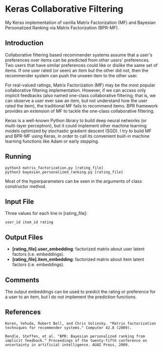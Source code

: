 # Keras Collaborative Filtering

My Keras implementation of vanilla Matrix Factorization (MF) and Bayesian Personalized Ranking via Matrix Factorization (BPR-MF).

## Introduction

Collaborative filtering based recommender systems assume that a user's preferences over items can be predicted from other users' preferences.
Two users that have similar preferences could like or dislike the same set of items.
If one user rated (or seen) an item but the other did not, then the recommender system can push the unseen item to the other user.

For real-valued ratings, Matrix Factorization (MF) may be the most popular collaborative filtering implementation.
However, if we can access only implicit feedbacks (also named one-class collaborative filtering; that is, we can observe a user ever saw an item, but not understand how the user rated the item), the traditional MF fails to recommend items.
BPR framework provides an extension of MF to tackle the one-class collaborative filtering.

Keras is a well-known Python library to build deep neural networks (or multi-layer perceptron), but it could implement other machine learning models optimized by stochastic gradient descent (SGD).
I try to build MF and BPR-MF using Keras, in order to call its convenient buiit-in machine learning functions like Adam or early stopping.

## Running

```
python3 matrix_factorization.py [rating_file]
python3 bayesian_personalized_ranking.py [rating_file]
```

Most of the hyperparameters can be seen in the arguments of class constructor method.

## Input File

Three values for each line in [rating_file]:

```
user_id item_id rating
```

## Output Files

* **[rating_file].user_embedding**: factorized matrix about user latent factors (i.e. embeddings).
* **[rating_file].item_embedding**: factorized matrix about item latent factors (i.e. embeddings).

## Comments

The output embeddings can be used to predict the rating or preference for a user to an item, but I do not implement the prediction functions.

## References

```
Koren, Yehuda, Robert Bell, and Chris Volinsky. "Matrix factorization techniques for recommender systems." Computer 42.8 (2009).
```

```
Rendle, Steffen, et al. "BPR: Bayesian personalized ranking from implicit feedback." Proceedings of the twenty-fifth conference on uncertainty in artificial intelligence. AUAI Press, 2009.
```
